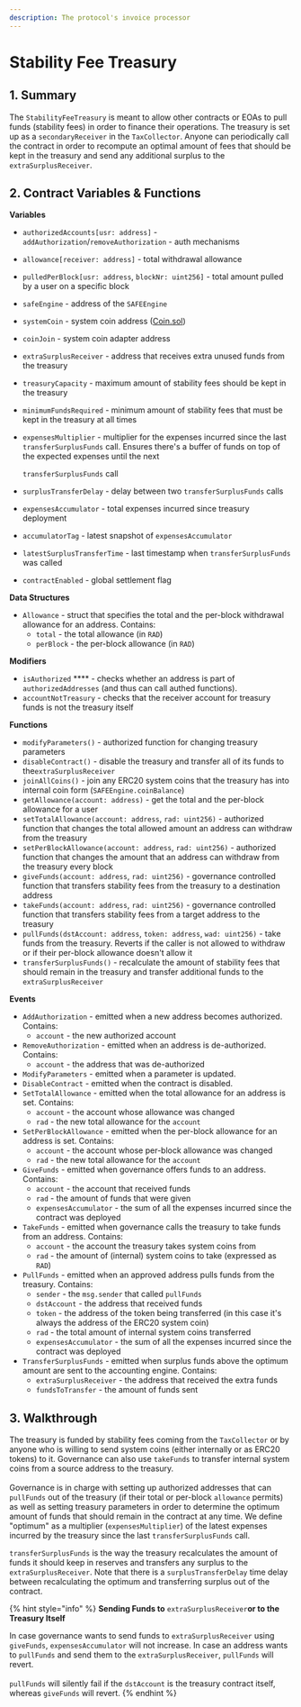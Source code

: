```yaml
---
description: The protocol's invoice processor
---
```


# Stability Fee Treasury

## 1. Summary <a href="#1-introduction-summary" id="1-introduction-summary"></a>

The `StabilityFeeTreasury` is meant to allow other contracts or EOAs to pull funds (stability fees) in order to finance their operations. The treasury is set up as a `secondaryReceiver` in the `TaxCollector`. Anyone can periodically call the contract in order to recompute an optimal amount of fees that should be kept in the treasury and send any additional surplus to the `extraSurplusReceiver`.

## 2. Contract Variables & Functions <a href="#2-contract-details" id="2-contract-details"></a>

**Variables**

* `authorizedAccounts[usr: address]` - `addAuthorization`/`removeAuthorization` - auth mechanisms
* `allowance[receiver: address]` - total withdrawal allowance
* `pulledPerBlock[usr: address`, `blockNr: uint256]` - total amount pulled by a user on a specific block
* `safeEngine` - address of the `SAFEEngine`
* `systemCoin` - system coin address ([Coin.sol](https://github.com/reflexer-labs/geb/blob/master/src/Coin.sol))
* `coinJoin` - system coin adapter address
* `extraSurplusReceiver` - address that receives extra unused funds from the treasury
* `treasuryCapacity` - maximum amount of stability fees should be kept in the treasury
* `minimumFundsRequired` - minimum amount of stability fees that must be kept in the treasury at all times
*   `expensesMultiplier` - multiplier for the expenses incurred since the last `transferSurplusFunds` call. Ensures there's a buffer of funds on top of the expected expenses until the next&#x20;

    `transferSurplusFunds` call
* `surplusTransferDelay` - delay between two `transferSurplusFunds` calls
* `expensesAccumulator` - total expenses incurred since treasury deployment
* `accumulatorTag` - latest snapshot of `expensesAccumulator`
* `latestSurplusTransferTime` - last timestamp when `transferSurplusFunds` was called
* `contractEnabled` - global settlement flag

**Data Structures**

* `Allowance` - struct that specifies the total and the per-block withdrawal allowance for an address. Contains:
  * `total` - the total allowance (in `RAD`)
  * `perBlock` - the per-block allowance (in `RAD`)

**Modifiers**

* `isAuthorized` **** - checks whether an address is part of `authorizedAddresses` (and thus can call authed functions).
* `accountNotTreasury` - checks that the receiver account for treasury funds is not the treasury itself

**Functions**

* `modifyParameters()` - authorized function for changing treasury parameters
* `disableContract()` - disable the treasury and transfer all of its funds to the`extraSurplusReceiver`
* `joinAllCoins()` - join any ERC20 system coins that the treasury has into internal coin form (`SAFEEngine.coinBalance`)
* `getAllowance(account: address)` - get the total and the per-block allowance for a user
* `setTotalAllowance(account: address`, `rad: uint256)` - authorized function that changes the total allowed amount an address can withdraw from the treasury
* `setPerBlockAllowance(account: address`, `rad: uint256)` - authorized function that changes the amount that an address can withdraw from the treasury every block
* `giveFunds(account: address`, `rad: uint256)` - governance controlled function that transfers stability fees from the treasury to a destination address
* `takeFunds(account: address`, `rad: uint256)` - governance controlled function that transfers stability fees from a target address to the treasury
* `pullFunds(dstAccount: address`, `token: address`, `wad: uint256)` - take funds from the treasury. Reverts if the caller is not allowed to withdraw or if their per-block allowance doesn't allow it
* `transferSurplusFunds()` - recalculate the amount of stability fees that should remain in the treasury and transfer additional funds to the `extraSurplusReceiver`

**Events**

* `AddAuthorization` - emitted when a new address becomes authorized. Contains:
  * `account` - the new authorized account
* `RemoveAuthorization` - emitted when an address is de-authorized. Contains:
  * `account` - the address that was de-authorized
* `ModifyParameters` - emitted when a parameter is updated.
* `DisableContract` - emitted when the contract is disabled.
* `SetTotalAllowance` - emitted when the total allowance for an address is set. Contains:
  * `account` - the account whose allowance was changed
  * `rad` - the new total allowance for the `account`
* `SetPerBlockAllowance` - emitted when the per-block allowance for an address is set. Contains:
  * `account` - the account whose per-block allowance was changed
  * `rad` - the new total allowance for the `account`
* `GiveFunds` - emitted when governance offers funds to an address. Contains:
  * `account` - the account that received funds
  * `rad` - the amount of funds that were given
  * `expensesAccumulator` - the sum of all the expenses incurred since the contract was deployed
* `TakeFunds` - emitted when governance calls the treasury to take funds from an address. Contains:
  * `account` - the account the treasury takes system coins from
  * `rad` - the amount of (internal) system coins to take (expressed as `RAD`)
* `PullFunds` - emitted when an approved address pulls funds from the treasury. Contains:
  * `sender` - the `msg.sender` that called `pullFunds`
  * `dstAccount` - the address that received funds
  * `token` - the address of the token being transferred (in this case it's always the address of the ERC20 system coin)
  * `rad` - the total amount of internal system coins transferred
  * `expensesAccumulator` - the sum of all the expenses incurred since the contract was deployed
* `TransferSurplusFunds` - emitted when surplus funds above the optimum amount are sent to the accounting engine. Contains:
  * `extraSurplusReceiver` - the address that received the extra funds
  * `fundsToTransfer` - the amount of funds sent

## 3. Walkthrough <a href="#2-contract-details" id="2-contract-details"></a>

The treasury is funded by stability fees coming from the `TaxCollector` or by anyone who is willing to send system coins (either internally or as ERC20 tokens) to it. Governance can also use `takeFunds` to transfer internal system coins from a source address to the treasury.\
\
Governance is in charge with setting up authorized addresses that can `pullFunds` out of the treasury (if their total or per-block `allowance` permits) as well as setting treasury parameters in order to determine the optimum amount of funds that should remain in the contract at any time. We define "optimum" as a multiplier (`expensesMultiplier`) of the latest expenses incurred by the treasury since the last `transferSurplusFunds` call.&#x20;

`transferSurplusFunds` is the way the treasury recalculates the amount of funds it should keep in reserves and transfers any surplus to the `extraSurplusReceiver`. Note that there is a `surplusTransferDelay` time delay between recalculating the optimum and transferring surplus out of the contract.

{% hint style="info" %}
**Sending Funds to** `extraSurplusReceiver`**or to the Treasury Itself**

In case governance wants to send funds to `extraSurplusReceiver` using `giveFunds`, `expensesAccumulator` will not increase. In case an address wants to `pullFunds` and send them to the `extraSurplusReceiver`, `pullFunds` will revert.\
\
`pullFunds` will silently fail if the `dstAccount` is the treasury contract itself, whereas `giveFunds` will revert.
{% endhint %}

